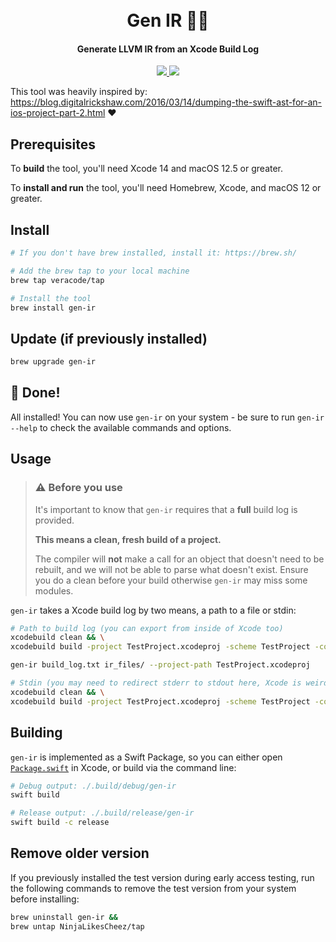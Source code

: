 <h1 align="center">
  <br>Gen IR 🧞‍♂️<br>
</h1>

<h4 align="center">
  Generate LLVM IR from an Xcode Build Log
</h4>

<p align="center">
 <a href="https://github.com/veracode/gen-ir/actions/workflows/build.yml">
    <img src="https://github.com/veracode/gen-ir/actions/workflows/build.yml/badge.svg?branch=main" />
  </a>
  <a href="">
    <img src="https://img.shields.io/github/v/release/veracode/gen-ir" />
  </a>
</p>

This tool was heavily inspired by: https://blog.digitalrickshaw.com/2016/03/14/dumping-the-swift-ast-for-an-ios-project-part-2.html ❤️

## Prerequisites

To **build** the tool, you'll need Xcode 14 and macOS 12.5 or greater.

To **install and run** the tool, you'll need Homebrew, Xcode, and macOS 12 or greater.

## Install

```bash
# If you don't have brew installed, install it: https://brew.sh/

# Add the brew tap to your local machine
brew tap veracode/tap

# Install the tool
brew install gen-ir
```

## Update (if previously installed)

```bash
brew upgrade gen-ir
```

## 🎉 Done!

All installed! You can now use `gen-ir` on your system - be sure to run `gen-ir --help` to check the available commands and options.

## Usage

> ### ⚠️ Before you use
>
>It's important to know that `gen-ir` requires that a **full** build log is provided.
>
>**This means a clean, fresh build of a project.**
>
>The compiler will **not** make a call for an object that doesn't need to be rebuilt, and we will not be able to parse what doesn't exist. Ensure you do a clean before your build otherwise `gen-ir` may miss some modules.

`gen-ir` takes a Xcode build log by two means, a path to a file or stdin:

```bash
# Path to build log (you can export from inside of Xcode too)
xcodebuild clean && \
xcodebuild build -project TestProject.xcodeproj -scheme TestProject -configuration Debug -destination generic/platform=iOS > build_log.txt

gen-ir build_log.txt ir_files/ --project-path TestProject.xcodeproj

# Stdin (you may need to redirect stderr to stdout here, Xcode is weird about writing to it sometimes)
xcodebuild clean && \
xcodebuild build -project TestProject.xcodeproj -scheme TestProject -configuration Debug -destination generic/platform=iOS | gen-ir - ir_files/  --project-path TestProject.xcodeproj
```

## Building

`gen-ir` is implemented as a Swift Package, so you can either open [`Package.swift`](Package.swift) in Xcode, or build via the command line:

```sh
# Debug output: ./.build/debug/gen-ir
swift build

# Release output: ./.build/release/gen-ir
swift build -c release
```

## Remove older version

If you previously installed the test version during early access testing, run the following commands to remove the test version from your system before installing:

 ```sh
 brew uninstall gen-ir && 
 brew untap NinjaLikesCheez/tap
 ```
